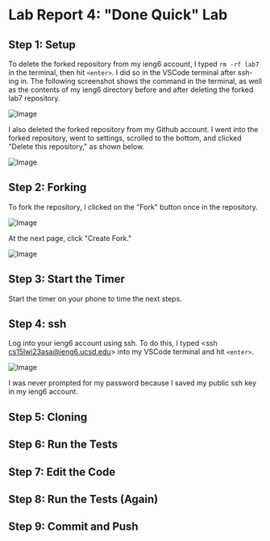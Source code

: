 # Lab Report 4: "Done Quick" Lab
## Step 1: Setup
To delete the forked repository from my ieng6 account, I typed `rm -rf lab7` in the terminal, then hit `<enter>`. I did so in the VSCode terminal after ssh-ing in. The following screenshot shows the command in the terminal, as well as the contents of my ieng6 directory before and after deleting the forked lab7 repository. 

![Image](https://user-images.githubusercontent.com/122569733/221288036-7719b81e-25ad-499e-a80a-4242a286e97b.png)

I also deleted the forked repository from my Github account. I went into the forked repository, went to settings, scrolled to the bottom, and clicked "Delete this repository," as shown below. 

![Image](https://user-images.githubusercontent.com/122569733/221288455-adb41395-8c74-45d7-b660-cd04760d7227.png)
## Step 2: Forking
To fork the repository, I clicked on the "Fork" button once in the repository. 

![Image](https://user-images.githubusercontent.com/122569733/221288921-74d32d9b-1f08-41c4-9e92-c6c0ec585f63.png)

At the next page, click "Create Fork." 

![Image](https://user-images.githubusercontent.com/122569733/221291464-5765501a-39f8-442e-a406-396cbf83aed7.png)
## Step 3: Start the Timer
Start the timer on your phone to time the next steps. 
## Step 4: ssh
Log into your ieng6 account using ssh. To do this, I typed <ssh cs15lwi23asa@ieng6.ucsd.edu> into my VSCode terminal and hit `<enter>`. 

![Image](https://user-images.githubusercontent.com/122569733/221290614-cb4ddd5d-797b-4dc0-9814-850b364169e1.png)

I was never prompted for my password because I saved my public ssh key in my ieng6 account. 
## Step 5: Cloning

## Step 6: Run the Tests

## Step 7: Edit the Code

## Step 8: Run the Tests (Again)

## Step 9: Commit and Push
